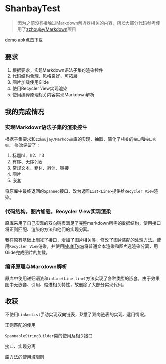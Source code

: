 # ShanbayTest
> 因为之前没有接触过Markdown解析器相关的内容，所以大部分代码参考使用了[zzhoujay/Markdown](https://github.com/zzhoujay/Markdown)项目

[demo apk点击下载](https://raw.githubusercontent.com/haohaozaici/ShanbayTest/master/app/release/app-release.apk)

## 要求
1. 根据要求，实现Markdown语法子集的渲染控件
2. 代码结构合理、风格良好、可拓展
3. 图片加载使用Glide
4. 使用Recycler View实现渲染
5. 使用编译原理相关内容实现Markdown解析

## 我的完成情况

### 实现Markdown语法子集的渲染控件
根据子集要求和`zzhoujay/Markdown`库的实现，抽取、简化了相关的`接口`和`接口实现`。
修改保留了：
1. 标题h1、h2、h3
2. 有序、无序列表
3. 常规文本、粗体、斜体、链接
4. 图片
5. 嵌套

将原库中最终返回的`Spanned`接口，改为返回`List<Line>`提供给`Recycler View`渲染。

### 代码结构，图片加载，Recycler View实现渲染
原库采用了自己实现的双向链表满足了完整markdown所需的数据结构，使用接口将正则匹配、渲染的方法和他们的实现分离。

我在原有基础上删减了接口，增加了图片相关类，修改了图片匹配的处理方法。使用`Recycler View`渲染，并使用[MultiType](https://github.com/drakeet/MultiType)将普通文本渲染和图片选渲染分离，用Glide完成图片的加载。

### 编译原理与Markdown解析
原库中使用递归语法和`inline(Line line)`方法实现了各种类型的嵌套，由于效果图中无嵌套、引用、缩进相关特性，故删除了大部分实现代码。

## 收获
不使用`LinkedList`手动实现双向链表，熟悉了双向链表的实现、适用情况。

正则匹配的使用

`SpannableStringBuilder`类的使用及相关接口

接口、实现分离

库方法的使用域限制